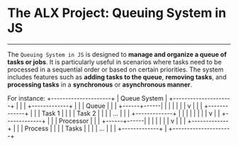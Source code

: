 # The ALX Project: Queuing System in JS
-------------
The `Queuing System in JS` is designed to __manage and organize a queue of tasks or jobs__. 
It is particularly useful in scenarios where tasks need to be processed in a sequential order 
or based on certain priorities. 
The system includes features such as __adding tasks to the queue__, __removing tasks__, 
and __processing tasks__ in a __synchronous__ or __asynchronous manner__.

For instance:
   +---------------------+
   |     Queue System    |
   +---------------------+
   |                     |
   |   +-------------+   |
   |   |    Queue    |   |
   |   +------+------|   |
   |          |      |   |
   |          v      |   |
   |   +-------------+   |
   |   |  Task 1     |   |
   |   |  Task 2     |   |
   |   |  ...        |   |
   |   +-------------+   |
   |          |          |
   |          |          |
   |          v          |
   |   +-------------+   |
   |   |  Processor  |   |
   |   +------+------|   |
   |          |      |   |
   |          v      |   |
   |   +-------------+   |
   |   |  Process    |   |
   |   |  Tasks      |   |
   |   |  ...        |   |
   |   +-------------+   |
   +---------------------+
